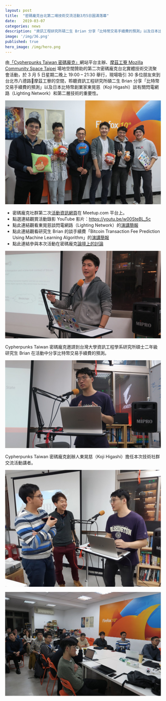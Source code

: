 ```yaml
---
layout: post
title:  "密碼龐克台北第二場技術交流活動3月5日圓滿落幕"
date:   2019-03-07
categories: news
description: "資訊工程研究所碩二生 Brian 分享「比特幣交易手續費的預測」以及日本比特幣創業家東晃慈（Koji Higashi）談有關閃電網路（Lighting Network）和第二層技術的重要性。"
image: '/img/36.png'
published: true
hero_image: /img/hero.png
---
```


由[「Cypherpunks Taiwan 密碼龐克」](https://cypherpunks.tech/)網站平台主辦、[摩茲工寮 Mozilla Community Space Taipei](https://moztw.org/space/) 場地空間贊助的第二次密碼龐克台北實體技術交流聚會活動，於 3 月 5 日星期二晚上 19:00 – 21:30 舉行，現場吸引 30 多位朋友來到台北市八德路摩茲工寮的空間，聆聽資訊工程研究所碩二生 Brian 分享「比特幣交易手續費的預測」以及日本比特幣創業家東晃慈（Koji Higashi）談有關閃電網路（Lighting Network）和第二層技術的重要性。

![](/img/36.png)

* 密碼龐克社群第二次[活動資訊網頁](https://www.meetup.com/Taipei-Bitcoin-Meetup-Group/events/259290822/)在 Meetup.com 平台上。
* 點選連結觀賞活動錄影 YouTube 影片：https://youtu.be/w00SteBL_5c
* 點此連結觀看東晃慈談閃電網路（Lighting Network）的[演講簡報](https://docs.google.com/presentation/d/1NLzaGHvu7BP69WAm5WDVbj6eqEpE3-fp5Ov-AHStyVM/edit?usp=sharing)
* 點此連結觀看研究生 Brian 的談手續費「Bitcoin Transaction Fee Prediction Using
Machine Learning Algorithm」的[演講簡報](https://docs.google.com/presentation/d/1SMpAjS8G004oDLdYVY874yoNIYmL7tDW1Spo5NtKVZQ/edit#slide=id.p1)
* 點此連結參與本次活動在密碼龐克[論壇上的討論](https://forum.cypherpunks.tech/t/topic/123/6)

![](/img/37.jpg)

Cypherpunks Taiwan 密碼龐克邀請到台灣大學資訊工程學系研究所碩士二年級研究生 Brian 在活動中分享比特幣交易手續費的預測。

![](/img/38.jpg)

Cypherpunks Taiwan 密碼龐克創辦人東晃慈（Koji Higashi）擔任本次技術社群交流活動講者。

![](/img/39.jpg)

![](/img/40.jpg)